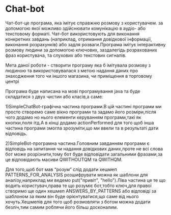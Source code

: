 # Chat-bot

Чат-бот-це програма, яка імітує справжню розмову з користувачем. за допомогою якої можливо здійснювати комунікацію в аудіо- або текстовому форматі. Чат-бот використовують для виконання конкретних завдань (наприклад, отримання довідкової інформації, виконання розрахунків) або задля розваги.Програма імітує інтерактивну розмову людини за допомогою ключових, заздалегідь розрахованих фраз користувача, та слухових або текстових сигналів.

Мета даної роботи - створити програму яка б імітувала розмову з людиною та використовувалася з метою надання даних про знаходження того чи іншого магазина, чи приміщення в торговому центрі

Програма буде написана на мові програмування java та буде складатися з двух чистин або класів,а саме:

1)SimpleChatBot-графічна частина програми.В цій частині програми ми просто створемо саме вікно програми та задамо його розміри,після чого додамо но нього елементи керуванням програми,такі як кнопки,поля ітд.А в кінці додамо actionPerformed для того щоб інша частина програми змогла зрозуміти,що ми ввели та в результаті дати відповідь.

2)SimpleBot-програмна частина.Головним завданням програми є відповідь на запитання чи надання довідкових даних,проте не всі слова бот може розрізнити,тому бот буде відповідати загальними фразами,за це відповідають масиви QWITHOUTQM та QWITHQM.

Для того,щоб бот мав “розум” слід додати хешмеп PATTERNS_FOR_ANALYSIS розшифрувати можна як шаблони для аналізу,наприклад ми ведемо put("привіт", "hello").Ліва частина це те що водить користувач,права те що розуміє бот,тобто ключ,для правої створимо ще один хешмеп ANSWERS_BY_PATTERNS або відповіді за шаблоном за яким він буде орієнтуватися,що саме від нього хочуть.Хешмепів для того щоб розмовляти з ботом можна додати безліч,тим самим роблячи його більш досконалим.
